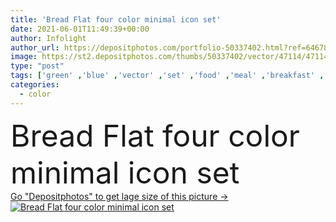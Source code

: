 ```yaml
---
title: 'Bread Flat four color minimal icon set'
date: 2021-06-01T11:49:39+00:00
author: Infolight
author_url: https://depositphotos.com/portfolio-50337402.html?ref=64678756
image: https://st2.depositphotos.com/thumbs/50337402/vector/47114/471149588/api_thumb_450.jpg?forcejpeg=true
type: "post"
tags: ['green' ,'blue' ,'vector' ,'set' ,'food' ,'meal' ,'breakfast' ,'baking' ,'icon' ,'flat' ,'bakery' ,'bread' ,'handmade' ,'logo' ,'baguette' ,'minimal' ,'eps' ,'premium' ,'breads' ,'food and restaurant' ]
categories: 
  - color
---
```

<div aling="center">
            <font size="60"> Bread Flat four color minimal icon set</font>   
</div>
<div>
    <a href='https://st2.depositphotos.com/thumbs/50337402/vector/47114/471149588/api_thumb_450.jpg?forcejpeg=true?ref=64678756' target=_blank > Go "Depositphotos" to get lage size of this picture ->
        <img href='https://st2.depositphotos.com/thumbs/50337402/vector/47114/471149588/api_thumb_450.jpg?forcejpeg=true?ref=64678756' src='https://st2.depositphotos.com/50337402/47114/v/950/depositphotos_471149588-stock-illustration-bread-flat-four-color-minimal.jpg?forcejpeg=true' alt='Bread Flat four color minimal icon set' >
    </a>
</div>
